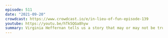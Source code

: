 ```yaml
---
episode: 511
date: "2021-09-20"
crowdcast: https://www.crowdcast.io/e/in-lieu-of-fun-episode-139
youtube: https://youtu.be/hTk5QGa8hyw
summary: Virginia Heffernan tells us a story that may or may not be true.
---
```

